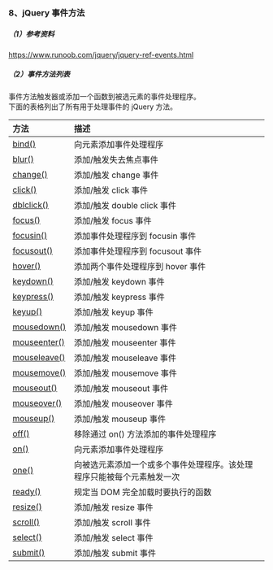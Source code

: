 ### 8、jQuery 事件方法

##### （1）参考资料

https://www.runoob.com/jquery/jquery-ref-events.html

##### （2）事件方法列表

事件方法触发器或添加一个函数到被选元素的事件处理程序。  
下面的表格列出了所有用于处理事件的 jQuery 方法。

| 方法 | 描述 |
| :--- | :--- |
| [bind\(\)](https://www.runoob.com/jquery/event-bind.html) | 向元素添加事件处理程序 |
| [blur\(\)](https://www.runoob.com/jquery/event-blur.html) | 添加/触发失去焦点事件 |
| [change\(\)](https://www.runoob.com/jquery/event-change.html) | 添加/触发 change 事件 |
| [click\(\)](https://www.runoob.com/jquery/event-click.html) | 添加/触发 click 事件 |
| [dblclick\(\)](https://www.runoob.com/jquery/event-dblclick.html) | 添加/触发 double click 事件 |
| [focus\(\)](https://www.runoob.com/jquery/event-focus.html) | 添加/触发 focus 事件 |
| [focusin\(\)](https://www.runoob.com/jquery/event-focusin.html) | 添加事件处理程序到 focusin 事件 |
| [focusout\(\)](https://www.runoob.com/jquery/event-focusout.html) | 添加事件处理程序到 focusout 事件 |
| [hover\(\)](https://www.runoob.com/jquery/event-hover.html) | 添加两个事件处理程序到 hover 事件 |
| [keydown\(\)](https://www.runoob.com/jquery/event-keydown.html) | 添加/触发 keydown 事件 |
| [keypress\(\)](https://www.runoob.com/jquery/event-keypress.html) | 添加/触发 keypress 事件 |
| [keyup\(\)](https://www.runoob.com/jquery/event-keyup.html) | 添加/触发 keyup 事件 |
| [mousedown\(\)](https://www.runoob.com/jquery/event-mousedown.html) | 添加/触发 mousedown 事件 |
| [mouseenter\(\)](https://www.runoob.com/jquery/event-mouseenter.html) | 添加/触发 mouseenter 事件 |
| [mouseleave\(\)](https://www.runoob.com/jquery/event-mouseleave.html) | 添加/触发 mouseleave 事件 |
| [mousemove\(\)](https://www.runoob.com/jquery/event-mousemove.html) | 添加/触发 mousemove 事件 |
| [mouseout\(\)](https://www.runoob.com/jquery/event-mouseout.html) | 添加/触发 mouseout 事件 |
| [mouseover\(\)](https://www.runoob.com/jquery/event-mouseover.html) | 添加/触发 mouseover 事件 |
| [mouseup\(\)](https://www.runoob.com/jquery/event-mouseup.html) | 添加/触发 mouseup 事件 |
| [off\(\)](https://www.runoob.com/jquery/event-off.html) | 移除通过 on\(\) 方法添加的事件处理程序 |
| [on\(\)](https://www.runoob.com/jquery/event-on.html) | 向元素添加事件处理程序 |
| [one\(\)](https://www.runoob.com/jquery/event-one.html) | 向被选元素添加一个或多个事件处理程序。该处理程序只能被每个元素触发一次 |
| [ready\(\)](https://www.runoob.com/jquery/event-ready.html) | 规定当 DOM 完全加载时要执行的函数 |
| [resize\(\)](https://www.runoob.com/jquery/event-resize.html) | 添加/触发 resize 事件 |
| [scroll\(\)](https://www.runoob.com/jquery/event-scroll.html) | 添加/触发 scroll 事件 |
| [select\(\)](https://www.runoob.com/jquery/event-select.html) | 添加/触发 select 事件 |
| [submit\(\)](https://www.runoob.com/jquery/event-submit.html) | 添加/触发 submit 事件 |



